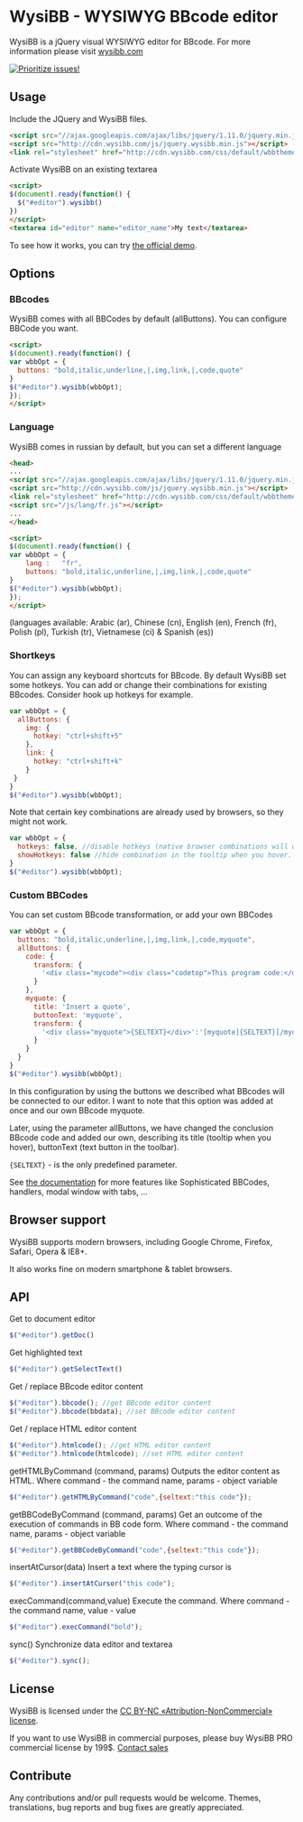# WysiBB - WYSIWYG BBcode editor

WysiBB is a jQuery visual WYSIWYG editor for BBcode.
For more information please visit [wysibb.com](http://www.wysibb.com)

[![Prioritize issues!](http://www.gitfund.org/img/badge/55a88db60a975a1154c22eea.svg?8)](http://www.gitfund.org/wbb/wysibb)

## Usage

Include the JQuery and WysiBB files.

```html
<script src="//ajax.googleapis.com/ajax/libs/jquery/1.11.0/jquery.min.js"></script>
<script src="http://cdn.wysibb.com/js/jquery.wysibb.min.js"></script>
<link rel="stylesheet" href="http://cdn.wysibb.com/css/default/wbbtheme.css" />
```

Activate WysiBB on an existing textarea

```html
<script>
$(document).ready(function() {
  $("#editor").wysibb()
})
</script>
<textarea id="editor" name="editor_name">My text</textarea>
```

To see how it works, you can try [the official demo](http://www.wysibb.com/).

## Options

### BBcodes
WysiBB comes with all BBCodes by default (allButtons). You can configure BBCode you want.

```html
<script>
$(document).ready(function() {
var wbbOpt = {
  buttons: "bold,italic,underline,|,img,link,|,code,quote"
}
$("#editor").wysibb(wbbOpt);
});
</script>
```

### Language

WysiBB comes in russian by default, but you can set a different language

```html
<head>
...
<script src="//ajax.googleapis.com/ajax/libs/jquery/1.11.0/jquery.min.js"></script>
<script src="http://cdn.wysibb.com/js/jquery.wysibb.min.js"></script>
<link rel="stylesheet" href="http://cdn.wysibb.com/css/default/wbbtheme.css" />
<script src="/js/lang/fr.js"></script>
...
</head>

<script>
$(document).ready(function() {
var wbbOpt = {
    lang : 	 "fr",
    buttons: "bold,italic,underline,|,img,link,|,code,quote"
}
$("#editor").wysibb(wbbOpt);
});
</script>
```

(languages available: Arabic (ar), Chinese (cn), English (en), French (fr), Polish (pl), Turkish (tr), Vietnamese (ci) & Spanish (es))


### Shortkeys

You can assign any keyboard shortcuts for BBcode. By default WysiBB set some hotkeys. You can add or change their combinations for existing BBcodes.
Consider hook up hotkeys for example.

```javascript
var wbbOpt = {
  allButtons: {
    img: {
      hotkey: "ctrl+shift+5"
    },
    link: {
      hotkey: "ctrl+shift+k"
    }
 }
}
$("#editor").wysibb(wbbOpt);
```

Note that certain key combinations are already used by browsers, so they might not work.

```javascript
var wbbOpt = {
  hotkeys: false, //disable hotkeys (native browser combinations will work)
  showHotkeys: false //hide combination in the tooltip when you hover.
}
$("#editor").wysibb(wbbOpt);
```

### Custom BBCodes

You can set custom BBcode transformation, or add your own BBCodes

```javascript
var wbbOpt = {
  buttons: "bold,italic,underline,|,img,link,|,code,myquote",
  allButtons: {
    code: {
      transform: {
        '<div class="mycode"><div class="codetop">This program code:</div><div class="codemain">{SELTEXT}</div></div>':'[code]{SELTEXT}[/code]'
      }
    },
    myquote: {
      title: 'Insert a quote',
      buttonText: 'myquote',
      transform: {
        '<div class="myquote">{SELTEXT}</div>':'[myquote]{SELTEXT}[/myquote]'
      }
    }
  }
}
$("#editor").wysibb(wbbOpt);
```

In this configuration by using the buttons we described what BBcodes will be connected to our editor. I want to note that this option was added at once and our own BBcode myquote.

Later, using the parameter allButtons, we have changed the conclusion BBcode code and added our own, describing its title (tooltip when you hover), buttonText (text button in the toolbar).

`{SELTEXT}` - is the only predefined parameter.

See [the documentation](http://www.wysibb.com/ru/docs/) for more features like Sophisticated BBCodes, handlers, modal window with tabs, ...

## Browser support

WysiBB supports modern browsers, including Google Chrome, Firefox, Safari, Opera & IE8+.

It also works fine on modern smartphone & tablet browsers.

## API

Get to document editor

```javascript
$("#editor").getDoc()
```

Get highlighted text

```javascript
$("#editor").getSelectText()
```

Get / replace BBcode editor content

```javascript
$("#editor").bbcode(); //get BBcode editor content
$("#editor").bbcode(bbdata); //set BBcode editor content
```

Get / replace HTML editor content

```javascript
$("#editor").htmlcode(); //get HTML editor content
$("#editor").htmlcode(htmlcode); //set HTML editor content
```

getHTMLByCommand (command, params)
Outputs the editor content as HTML. Where command - the command name, params - object variable

```javascript
$("#editor").getHTMLByCommand("code",{seltext:"this code"});
```

getBBCodeByCommand (command, params)
Get an outcome of the execution of commands in BB code form. Where command - the command name, params - object variable

```javascript
$("#editor").getBBCodeByCommand("code",{seltext:"this code"});
```

insertAtCursor(data)
Insert a text where the typing cursor is

```javascript
$("#editor").insertAtCursor("this code");
```

execCommand(command,value)
Execute the command. Where command - the command name, value - value

```javascript
$("#editor").execCommand("bold");
```

sync()
Synchronize data editor and textarea

```javascript
$("#editor").sync();
```

## License

WysiBB is licensed under the [CC BY-NC «Attribution-NonCommercial» license](https://creativecommons.org/licenses/by-nc/4.0/).

If you want to use WysiBB in commercial purposes, please buy WysiBB PRO commercial license by 199$. [Contact sales](mailto:sale@wysibb.com)


## Contribute

Any contributions and/or pull requests would be welcome.
Themes, translations, bug reports and bug fixes are greatly appreciated.
